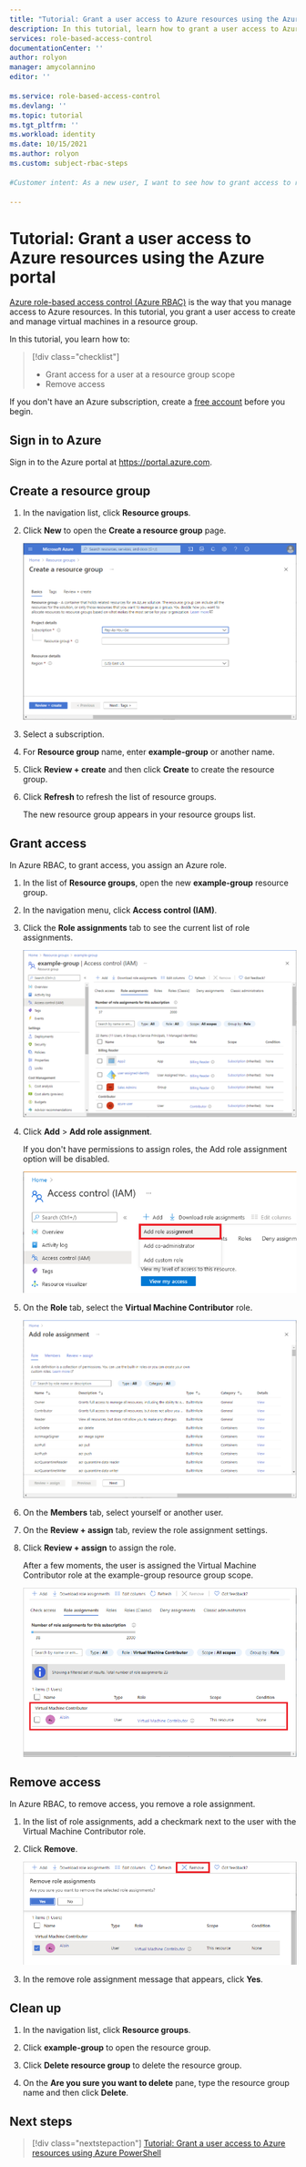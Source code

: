 ```yaml
---
title: "Tutorial: Grant a user access to Azure resources using the Azure portal - Azure RBAC"
description: In this tutorial, learn how to grant a user access to Azure resources using the Azure portal and Azure role-based access control (Azure RBAC).
services: role-based-access-control
documentationCenter: ''
author: rolyon
manager: amycolannino
editor: ''

ms.service: role-based-access-control
ms.devlang: ''
ms.topic: tutorial
ms.tgt_pltfrm: ''
ms.workload: identity
ms.date: 10/15/2021
ms.author: rolyon
ms.custom: subject-rbac-steps

#Customer intent: As a new user, I want to see how to grant access to resources in the portal, so that I can start granting access to others.

---
```


# Tutorial: Grant a user access to Azure resources using the Azure portal

[Azure role-based access control (Azure RBAC)](overview.md) is the way that you manage access to Azure resources. In this tutorial, you grant a user access to create and manage virtual machines in a resource group.

In this tutorial, you learn how to:

> [!div class="checklist"]
> * Grant access for a user at a resource group scope
> * Remove access

If you don't have an Azure subscription, create a [free account](https://azure.microsoft.com/free/?WT.mc_id=A261C142F) before you begin.

## Sign in to Azure

Sign in to the Azure portal at https://portal.azure.com.

## Create a resource group

1. In the navigation list, click **Resource groups**.

1. Click **New** to open the **Create a resource group** page.

   ![Create a new resource group page.](./media/quickstart-assign-role-user-portal/resource-group.png)

1. Select a subscription.

1. For **Resource group** name, enter **example-group** or another name.

1. Click **Review + create** and then click **Create** to create the resource group.

1. Click **Refresh** to refresh the list of resource groups.

   The new resource group appears in your resource groups list.

## Grant access

In Azure RBAC, to grant access, you assign an Azure role.

1. In the list of **Resource groups**, open the new **example-group** resource group.

1. In the navigation menu, click **Access control (IAM)**.

1. Click the **Role assignments** tab to see the current list of role assignments.

   ![Access control (IAM) page for resource group.](./media/shared/rg-role-assignments.png)


1. Click **Add** > **Add role assignment**.

   If you don't have permissions to assign roles, the Add role assignment option will be disabled.

   ![Access control (IAM) page with Add role assignment menu open.](../../includes/role-based-access-control/media/add-role-assignment-menu-generic.png)

1. On the **Role** tab, select the **Virtual Machine Contributor** role.

    ![Add role assignment page with Role tab selected.](../../includes/role-based-access-control/media/add-role-assignment-role-generic.png)

1. On the **Members** tab, select yourself or another user.

1. On the **Review + assign** tab, review the role assignment settings.

1. Click **Review + assign** to assign the role.

   After a few moments, the user is assigned the Virtual Machine Contributor role at the example-group resource group scope.

   ![Virtual Machine Contributor role assignment.](./media/quickstart-assign-role-user-portal/vm-contributor-assignment.png)

## Remove access

In Azure RBAC, to remove access, you remove a role assignment.

1. In the list of role assignments, add a checkmark next to the user with the Virtual Machine Contributor role.

1. Click **Remove**.

   ![Remove role assignments message.](./media/quickstart-assign-role-user-portal/remove-role-assignment.png)

1. In the remove role assignment message that appears, click **Yes**.

## Clean up

1. In the navigation list, click **Resource groups**.

1. Click **example-group** to open the resource group.

1. Click **Delete resource group** to delete the resource group.

1. On the **Are you sure you want to delete** pane, type the resource group name and then click **Delete**.

## Next steps

> [!div class="nextstepaction"]
> [Tutorial: Grant a user access to Azure resources using Azure PowerShell](tutorial-role-assignments-user-powershell.md)
